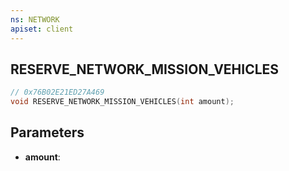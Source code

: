 ```yaml
---
ns: NETWORK
apiset: client
---
```

## RESERVE_NETWORK_MISSION_VEHICLES

```c
// 0x76B02E21ED27A469
void RESERVE_NETWORK_MISSION_VEHICLES(int amount);
```


## Parameters
* **amount**:



